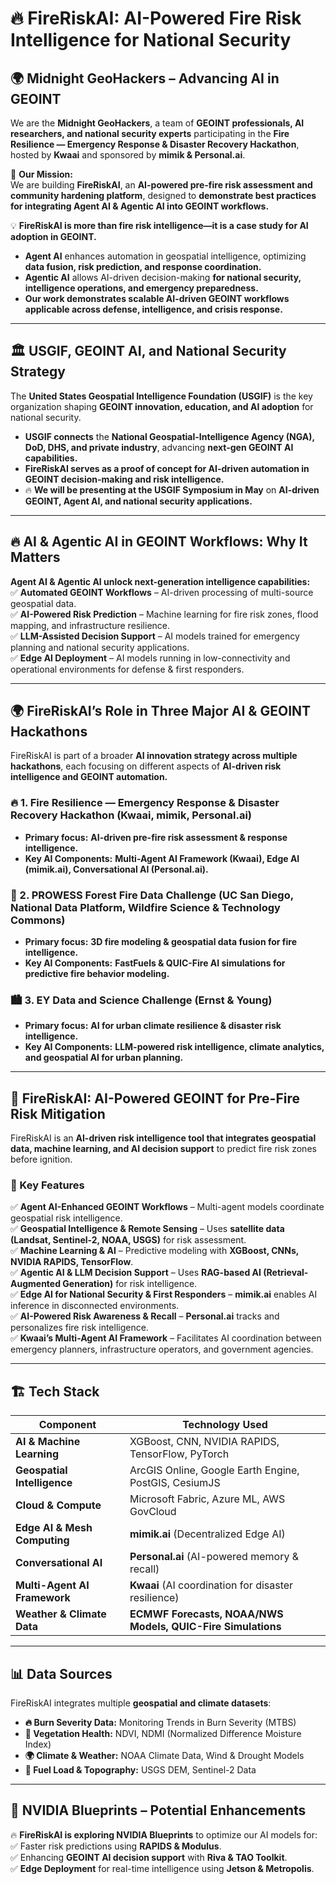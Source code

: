 # 🔥 FireRiskAI: AI-Powered Fire Risk Intelligence for National Security  

## 🌍 Midnight GeoHackers – Advancing AI in GEOINT  
We are the **Midnight GeoHackers**, a team of **GEOINT professionals, AI researchers, and national security experts** participating in the **Fire Resilience — Emergency Response & Disaster Recovery Hackathon**, hosted by **Kwaai** and sponsored by **mimik & Personal.ai**.  

🚀 **Our Mission:**  
We are building **FireRiskAI**, an **AI-powered pre-fire risk assessment and community hardening platform**, designed to **demonstrate best practices for integrating Agent AI & Agentic AI into GEOINT workflows.**  

💡 **FireRiskAI is more than fire risk intelligence—it is a case study for AI adoption in GEOINT.**  
- **Agent AI** enhances automation in geospatial intelligence, optimizing **data fusion, risk prediction, and response coordination.**  
- **Agentic AI** allows AI-driven decision-making **for national security, intelligence operations, and emergency preparedness.**  
- **Our work demonstrates scalable AI-driven GEOINT workflows applicable across defense, intelligence, and crisis response.**  

---

## 🏛 USGIF, GEOINT AI, and National Security Strategy  
The **United States Geospatial Intelligence Foundation (USGIF)** is the key organization shaping **GEOINT innovation, education, and AI adoption** for national security.  

- **USGIF connects** the **National Geospatial-Intelligence Agency (NGA), DoD, DHS, and private industry**, advancing **next-gen GEOINT AI capabilities.**  
- **FireRiskAI serves as a proof of concept for AI-driven automation in GEOINT decision-making and risk intelligence.**  
- 🔥 **We will be presenting at the USGIF Symposium in May** on **AI-driven GEOINT, Agent AI, and national security applications.**  

---

## 🔥 AI & Agentic AI in GEOINT Workflows: Why It Matters  
**Agent AI & Agentic AI unlock next-generation intelligence capabilities:**  
✅ **Automated GEOINT Workflows** – AI-driven processing of multi-source geospatial data.  
✅ **AI-Powered Risk Prediction** – Machine learning for fire risk zones, flood mapping, and infrastructure resilience.  
✅ **LLM-Assisted Decision Support** – AI models trained for emergency planning and national security applications.  
✅ **Edge AI Deployment** – AI models running in low-connectivity and operational environments for defense & first responders.  

---

## 🌍 FireRiskAI’s Role in Three Major AI & GEOINT Hackathons  
FireRiskAI is part of a broader **AI innovation strategy across multiple hackathons**, each focusing on different aspects of **AI-driven risk intelligence and GEOINT automation.**  

### **🔥 1. Fire Resilience — Emergency Response & Disaster Recovery Hackathon** (Kwaai, mimik, Personal.ai)  
- **Primary focus:** **AI-driven pre-fire risk assessment & response intelligence.**  
- **Key AI Components:** **Multi-Agent AI Framework (Kwaai), Edge AI (mimik.ai), Conversational AI (Personal.ai).**  

### **🌲 2. PROWESS Forest Fire Data Challenge** (UC San Diego, National Data Platform, Wildfire Science & Technology Commons)  
- **Primary focus:** **3D fire modeling & geospatial data fusion for fire intelligence.**  
- **Key AI Components:** **FastFuels & QUIC-Fire AI simulations for predictive fire behavior modeling.**  

### **🏙 3. EY Data and Science Challenge** (Ernst & Young)  
- **Primary focus:** **AI for urban climate resilience & disaster risk intelligence.**  
- **Key AI Components:** **LLM-powered risk intelligence, climate analytics, and geospatial AI for urban planning.**  

---

## 🚀 FireRiskAI: AI-Powered GEOINT for Pre-Fire Risk Mitigation  
FireRiskAI is an **AI-driven risk intelligence tool that integrates geospatial data, machine learning, and AI decision support** to predict fire risk zones before ignition.  

### 🔹 Key Features  
✅ **Agent AI-Enhanced GEOINT Workflows** – Multi-agent models coordinate geospatial risk intelligence.  
✅ **Geospatial Intelligence & Remote Sensing** – Uses **satellite data (Landsat, Sentinel-2, NOAA, USGS)** for risk assessment.  
✅ **Machine Learning & AI** – Predictive modeling with **XGBoost, CNNs, NVIDIA RAPIDS, TensorFlow**.  
✅ **Agentic AI & LLM Decision Support** – Uses **RAG-based AI (Retrieval-Augmented Generation)** for risk intelligence.  
✅ **Edge AI for National Security & First Responders** – **mimik.ai** enables AI inference in disconnected environments.  
✅ **AI-Powered Risk Awareness & Recall** – **Personal.ai** tracks and personalizes fire risk intelligence.  
✅ **Kwaai’s Multi-Agent AI Framework** – Facilitates AI coordination between emergency planners, infrastructure operators, and government agencies.  

---

## 🏗 Tech Stack  
| **Component**             | **Technology Used**  |
|--------------------------|--------------------|
| **AI & Machine Learning** | XGBoost, CNN, NVIDIA RAPIDS, TensorFlow, PyTorch |
| **Geospatial Intelligence** | ArcGIS Online, Google Earth Engine, PostGIS, CesiumJS |
| **Cloud & Compute** | Microsoft Fabric, Azure ML, AWS GovCloud |
| **Edge AI & Mesh Computing** | **mimik.ai** (Decentralized Edge AI) |
| **Conversational AI** | **Personal.ai** (AI-powered memory & recall) |
| **Multi-Agent AI Framework** | **Kwaai** (AI coordination for disaster resilience) |
| **Weather & Climate Data** | **ECMWF Forecasts, NOAA/NWS Models, QUIC-Fire Simulations** |

---

## 📊 Data Sources  
FireRiskAI integrates multiple **geospatial and climate datasets**:  
- **🔥 Burn Severity Data:** Monitoring Trends in Burn Severity (MTBS)  
- **🌱 Vegetation Health:** NDVI, NDMI (Normalized Difference Moisture Index)  
- **🌍 Climate & Weather:** NOAA Climate Data, Wind & Drought Models  
- **🌲 Fuel Load & Topography:** USGS DEM, Sentinel-2 Data  

---

## 🚀 NVIDIA Blueprints – Potential Enhancements  
🔥 **FireRiskAI is exploring NVIDIA Blueprints** to optimize our AI models for:  
✅ Faster risk predictions using **RAPIDS & Modulus**.  
✅ Enhancing **GEOINT AI decision support** with **Riva & TAO Toolkit**.  
✅ **Edge Deployment** for real-time intelligence using **Jetson & Metropolis**.  
